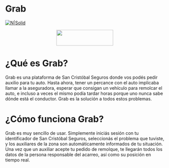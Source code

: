 # Grab

[![N|Solid](https://i.imgur.com/QgddEoe.png)](https://www.grab.com.ar/)
<center><img src="https://i.imgur.com/XWOrwdA.png" data-canonical-src="https://i.imgur.com/XWOrwdA.png" width="180" height="50" /></center>

# ¿Qué es Grab?
Grab es una plataforma de San Cristóbal Seguros donde vos podés pedir auxilio para tu auto.
Hasta ahora, tener un percance con el auto implicaba llamar a la aseguradora, esperar que consigan un vehículo para remolcar el auto, e incluso a veces el mismo podía tardar horas porque uno nunca sabe dónde está el conductor. Grab es la solución a todos estos problemas.


# ¿Cómo funciona Grab?
Grab es muy sencillo de usar. Simplemente iniciás sesión con tu identificador de San Cristóbal Seguros, seleccionás el problema que tuviste, y los auxiliares de la zona son automáticamente informados de tu situación. Una vez que un auxiliar acepte tu pedido de remolque, te llegarán todos los datos de la persona responsable del acarreo, así como su posición en tiempo real.
